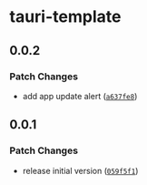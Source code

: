 # tauri-template

## 0.0.2

### Patch Changes

- add app update alert ([`a637fe8`](https://github.com/sitek94/tauri-template/commit/a637fe81069b4ab2c7d8457b11163287e5832719))

## 0.0.1

### Patch Changes

- release initial version
  ([`059f5f1`](https://github.com/sitek94/tauri-template/commit/059f5f1918a9d3978f9c914dcbe9e5a91c848504))
